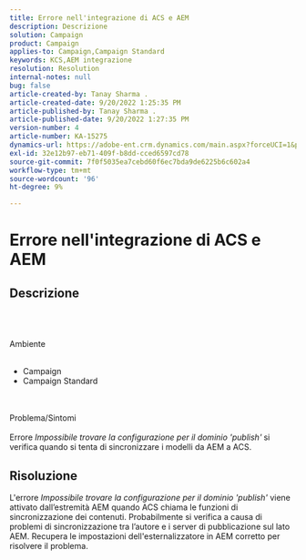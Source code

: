 ```yaml
---
title: Errore nell'integrazione di ACS e AEM
description: Descrizione
solution: Campaign
product: Campaign
applies-to: Campaign,Campaign Standard
keywords: KCS,AEM integrazione
resolution: Resolution
internal-notes: null
bug: false
article-created-by: Tanay Sharma .
article-created-date: 9/20/2022 1:25:35 PM
article-published-by: Tanay Sharma .
article-published-date: 9/20/2022 1:27:35 PM
version-number: 4
article-number: KA-15275
dynamics-url: https://adobe-ent.crm.dynamics.com/main.aspx?forceUCI=1&pagetype=entityrecord&etn=knowledgearticle&id=26fe8db1-e738-ed11-9db1-002248086735
exl-id: 32e12b97-eb71-409f-b8dd-cced6597cd78
source-git-commit: 7f0f5035ea7cebd60f6ec7bda9de6225b6c602a4
workflow-type: tm+mt
source-wordcount: '96'
ht-degree: 9%

---
```


# Errore nell&#39;integrazione di ACS e AEM

## Descrizione

<br><br><br>Ambiente<br><br>
- Campaign
- Campaign Standard



<br><br>Problema/Sintomi<br><br>
Errore *Impossibile trovare la configurazione per il dominio &#39;publish&#39;<b>* </b>si verifica<b> </b>quando si tenta di sincronizzare i modelli da AEM a ACS.


## Risoluzione


L&#39;errore *Impossibile trovare la configurazione per il dominio &#39;publish&#39;* viene attivato dall’estremità AEM quando ACS chiama le funzioni di sincronizzazione dei contenuti. Probabilmente si verifica a causa di problemi di sincronizzazione tra l’autore e i server di pubblicazione sul lato AEM. Recupera le impostazioni dell&#39;esternalizzatore in AEM corretto per risolvere il problema.
